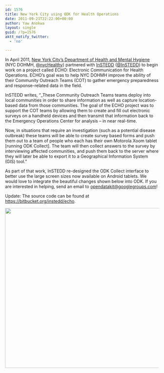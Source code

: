 ```yaml
---
id: 1576
title: New York City using ODK for Health Operations
date: 2011-09-21T22:22:00+00:00
author: Yaw Anokwa
layout: single
guid: /?p=1576
aktt_notify_twitter:
  - 'no'

---
```

In April 2011, [New York City&#8217;s Department of Health and Mental Hygiene](http://www.nyc.gov/html/doh/html/home/home.shtml) (NYC DOHMH, [@nycHealthy](https://twitter.com/#!/nycHealthy)) partnered with [InSTEDD](http://instedd.org) ([@InSTEDD](https://twitter.com/#!/instedd)) to begin work on a project called ECHO: Electronic Communication for Health Operations. ECHO&#8217;s goal was to help NYC DOHMH improve the ability of their Community Outreach Teams (COT) to gather emergency preparedness and response-related data in the field.



InSTEDD writes, &#8220;_These Community Outreach Teams teams deploy into local communities in order to share information as well as capture location-based data from those communities. The goal of the ECHO project was to support the COT teams by allowing them to create and fill out electronic surveys on a handheld devices and then transmit that information back to the Emergency Operations Center for analysis &#8211; in near real-time. </p> 

Now, in situations that require an investigation (such as a potential disease outbreak) these teams will be able to create survey based forms and push them out to a team of people who each has their own Motorola Xoom tablet [running ODK Collect]. The team will then collect answers to the survey by interviewing affected communities, and push them back to the server where they will later be able to export it to a Geographical Information System (GIS) tool.</em>&#8221;

As part of that work, InSTEDD re-designed the ODK Collect interface to better use the large screen sizes now available on Android tablets. We would love to integrate the beautiful changes shown below into ODK. If you are interested in helping, send an email to <opendatakit@googlegroups.com>! 

Update: The source code can be found at <https://bitbucket.org/instedd/echo>.

<img width="524" src="//opendatakit.org/assets/wp-content/uploads/2011/09/instedd.jpg" />
